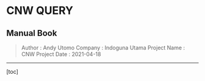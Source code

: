 # CNW QUERY

## Manual Book

> Author : Andy Utomo
> Company : Indoguna Utama
> Project Name : CNW Project
> Date : 2021-04-18

---
[toc]


<!--stackedit_data:
eyJoaXN0b3J5IjpbLTU2MTY4OTI4MSwtMTgyMDg3NjUxMl19
-->